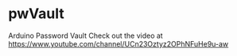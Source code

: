 # pwVault
Arduino Password Vault
Check out the video at https://www.youtube.com/channel/UCn23Oztyz2OPhNFuHe9u-aw
